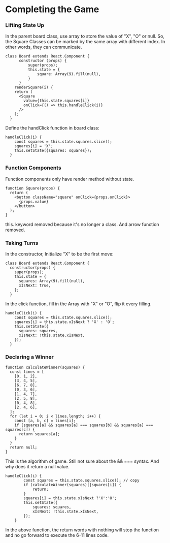 # Completing the Game

### Lifting State Up

In the parent board class, use array to store the value of "X", "O" or null. So, the Square Classes can be marked by the same array with different index. In other words, they can communicate.

```react
class Board extends React.Component {
      constructor (props) {
          super(props);
          this.state = {
              square: Array(9).fill(null),
          }
      }
    renderSquare(i) {
    return (
      <Square
        value={this.state.squares[i]}
        onClick={() => this.handleClick(i)}
      />
    );
  }
```

Define the handClick function in board class:

```react
handleClick(i) {
    const squares = this.state.squares.slice();
    squares[i] = 'X';
    this.setState({squares: squares});
  }
```

### Function Components

Function components only have render method without state.

```react
function Square(props) {
  return (
    <button className="square" onClick={props.onClick}>
      {props.value}
    </button>
  );
}
```

this. keyword removed because it's no longer a class. And arrow function removed.

### Taking Turns

In the constructor, Initialize "X" to be the first move:

```react
class Board extends React.Component {
  constructor(props) {
    super(props);
    this.state = {
      squares: Array(9).fill(null),
      xIsNext: true,
    };
  }
```

In the click function, fill in the Array with "X" or "O", flip it every filling.

```react
handleClick(i) {
    const squares = this.state.squares.slice();
    squares[i] = this.state.xIsNext ? 'X' : 'O';
    this.setState({
      squares: squares,
      xIsNext: !this.state.xIsNext,
    });
  }
```

### Declaring a Winner

```react
function calculateWinner(squares) {
  const lines = [
    [0, 1, 2],
    [3, 4, 5],
    [6, 7, 8],
    [0, 3, 6],
    [1, 4, 7],
    [2, 5, 8],
    [0, 4, 8],
    [2, 4, 6],
  ];
  for (let i = 0; i < lines.length; i++) {
    const [a, b, c] = lines[i];
    if (squares[a] && squares[a] === squares[b] && squares[a] === squares[c]) {
      return squares[a];
    }
  }
  return null;
}
```

This is the algorithm of game. Still not sure about the && === syntax. And why does it return a null value.

```react
handleClick(i) {
        const squares = this.state.squares.slice(); // copy
        if (calculateWinner(squares)||squares[i]) {
            return;
        }
        squares[i] = this.state.xIsNext ?'X':'O';
        this.setState({
            squares: squares,
            xIsNext: !this.state.xIsNext,
        });
    }
```

In the above function, the return words with nothing will stop the function and no go forward to execute the 6-11 lines code.



